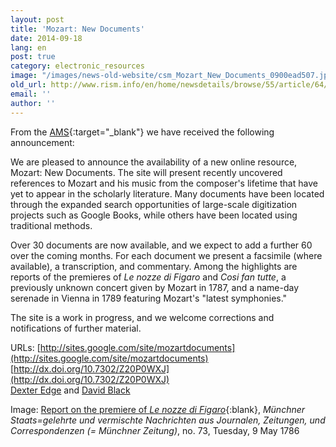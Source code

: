```yaml
---
layout: post
title: 'Mozart: New Documents'
date: 2014-09-18
lang: en
post: true
category: electronic_resources
image: "/images/news-old-website/csm_Mozart_New_Documents_0900ead507.jpg"
old_url: http://www.rism.info/en/home/newsdetails/browse/55/article/64/mozart-new-documents.html
email: ''
author: ''
---
```


From the [AMS](http://www.ams-net.org/){:target="_blank"} we have received the following announcement:

We are pleased to announce the availability of a new online resource, Mozart: New Documents. The site will present recently uncovered references to Mozart and his music from the composer's lifetime that have yet to appear in the scholarly literature. Many documents have been located through the expanded search opportunities of large-scale digitization projects such as Google Books, while others have been located using traditional methods.

Over 30 documents are now available, and we expect to add a further 60 over the coming months. For each document we present a facsimile (where available), a transcription, and commentary. Among the highlights are reports of the premieres of _Le nozze di Figaro_ and _Cosi fan tutte_, a previously unknown concert given by Mozart in 1787, and a name-day serenade in Vienna in 1789 featuring Mozart's "latest symphonies."

The site is a work in progress, and we welcome corrections and notifications of further material.

URLs:
[http://sites.google.com/site/mozartdocuments](http://sites.google.com/site/mozartdocuments)  
[http://dx.doi.org/10.7302/Z20P0WXJ](http://dx.doi.org/10.7302/Z20P0WXJ)  
[Dexter Edge](mailto:dexedge@gmail.com) and [David Black](mailto:davidblack@post.harvard.edu)

Image: [Report on the premiere of _Le nozze di Figaro_](https://sites.google.com/site/mozartdocuments/documents/1786-05-03){:blank}, _Münchner Staats=gelehrte und vermischte Nachrichten aus Journalen, Zeitungen, und Correspondenzen (= Münchner Zeitung)_, no. 73, Tuesday, 9 May 1786

